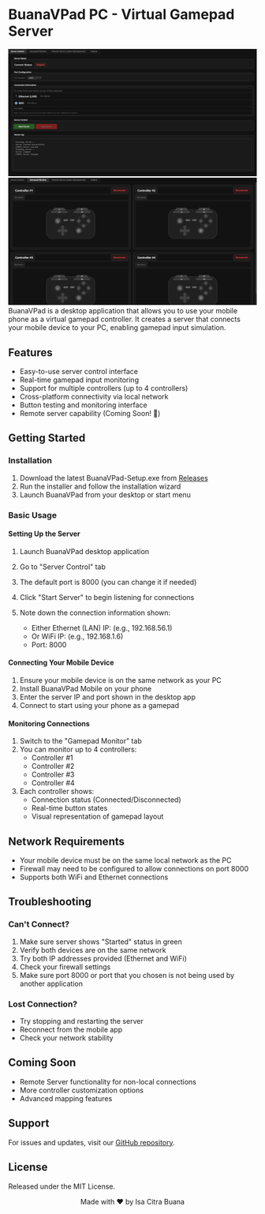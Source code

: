 # BuanaVPad PC - Virtual Gamepad Server
<img src="docs/server-control-img.png" alt="BuanaVPad Banner" width="800"/>

<img src="docs/gamepad-monitor-img.png" alt="BuanaVPad Banner" width="800"/>
BuanaVPad is a desktop application that allows you to use your mobile phone as a virtual gamepad controller. It creates a server that connects your mobile device to your PC, enabling gamepad input simulation.

## Features
- Easy-to-use server control interface
- Real-time gamepad input monitoring
- Support for multiple controllers (up to 4 controllers)
- Cross-platform connectivity via local network
- Button testing and monitoring interface
- Remote server capability (Coming Soon! 🚧)

## Getting Started

### Installation
1. Download the latest BuanaVPad-Setup.exe from [Releases](https://ristek.link/buana-vpad-windows)
2. Run the installer and follow the installation wizard
3. Launch BuanaVPad from your desktop or start menu

### Basic Usage

#### Setting Up the Server

1. Launch BuanaVPad desktop application

2. Go to "Server Control" tab

3. The default port is 8000 (you can change it if needed)
4. Click "Start Server" to begin listening for connections
5. Note down the connection information shown:
   - Either Ethernet (LAN) IP: (e.g., 192.168.56.1)
   - Or WiFi IP: (e.g., 192.168.1.6)
   - Port: 8000

#### Connecting Your Mobile Device
1. Ensure your mobile device is on the same network as your PC
2. Install BuanaVPad Mobile on your phone
3. Enter the server IP and port shown in the desktop app
4. Connect to start using your phone as a gamepad

#### Monitoring Connections
1. Switch to the "Gamepad Monitor" tab
2. You can monitor up to 4 controllers:
   - Controller #1
   - Controller #2
   - Controller #3
   - Controller #4
3. Each controller shows:
   - Connection status (Connected/Disconnected)
   - Real-time button states
   - Visual representation of gamepad layout

## Network Requirements
- Your mobile device must be on the same local network as the PC
- Firewall may need to be configured to allow connections on port 8000
- Supports both WiFi and Ethernet connections

## Troubleshooting

### Can't Connect?
1. Make sure server shows "Started" status in green
2. Verify both devices are on the same network
3. Try both IP addresses provided (Ethernet and WiFi)
4. Check your firewall settings
5. Make sure port 8000 or port that you chosen is not being used by another application

### Lost Connection?
- Try stopping and restarting the server
- Reconnect from the mobile app
- Check your network stability

## Coming Soon
- Remote Server functionality for non-local connections
- More controller customization options
- Advanced mapping features

## Support
For issues and updates, visit our [GitHub repository](https://github.com/isaui/buana-vpad).

## License
Released under the MIT License.


<div align="center">
Made with ❤️ by Isa Citra Buana
</div>